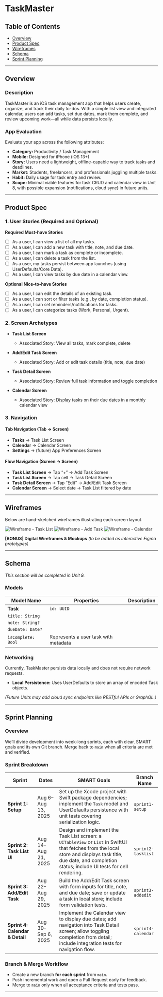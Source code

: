 # TaskMaster

## Table of Contents

* [Overview](#overview)
* [Product Spec](#product-spec)
* [Wireframes](#wireframes)
* [Schema](#schema)
* [Sprint Planning](#sprint-planning)

---

## Overview

### Description

TaskMaster is an iOS task management app that helps users create, organize, and track their daily to-dos. With a simple list view and integrated calendar, users can add tasks, set due dates, mark them complete, and review upcoming work—all while data persists locally.

### App Evaluation

Evaluate your app across the following attributes:

* **Category:** Productivity / Task Management
* **Mobile:** Designed for iPhone (iOS 13+)
* **Story:** Users need a lightweight, offline-capable way to track tasks and deadlines.
* **Market:** Students, freelancers, and professionals juggling multiple tasks.
* **Habit:** Daily usage for task entry and review.
* **Scope:** Minimal viable features for task CRUD and calendar view in Unit 8, with possible expansion (notifications, cloud sync) in future units.

---

## Product Spec

### 1. User Stories (Required and Optional)

**Required Must-have Stories**

* [ ] As a user, I can view a list of all my tasks.
* [ ] As a user, I can add a new task with title, note, and due date.
* [ ] As a user, I can mark a task as complete or incomplete.
* [ ] As a user, I can delete a task from the list.
* [ ] As a user, my tasks persist between app launches (using UserDefaults/Core Data).
* [ ] As a user, I can view tasks by due date in a calendar view.

**Optional Nice-to-have Stories**

* [ ] As a user, I can edit the details of an existing task.
* [ ] As a user, I can sort or filter tasks (e.g., by date, completion status).
* [ ] As a user, I can set reminders/notifications for tasks.
* [ ] As a user, I can categorize tasks (Work, Personal, Urgent).

### 2. Screen Archetypes

* **Task List Screen**

  * Associated Story: View all tasks, mark complete, delete
* **Add/Edit Task Screen**

  * Associated Story: Add or edit task details (title, note, due date)
* **Task Detail Screen**

  * Associated Story: Review full task information and toggle completion
* **Calendar Screen**

  * Associated Story: Display tasks on their due dates in a monthly calendar view

### 3. Navigation

#### Tab Navigation (Tab → Screen)

* **Tasks** → Task List Screen
* **Calendar** → Calendar Screen
* **Settings** → (future) App Preferences Screen

#### Flow Navigation (Screen → Screen)

* **Task List Screen** → Tap “+” → Add Task Screen
* **Task List Screen** → Tap cell → Task Detail Screen
* **Task Detail Screen** → Tap “Edit” → Add/Edit Task Screen
* **Calendar Screen** → Select date → Task List filtered by date

---

## Wireframes

Below are hand-sketched wireframes illustrating each screen layout.

![Wireframe - Task List](wireframes/task_list.png)
![Wireframe - Add Task](wireframes/add_task.png)
![Wireframe - Calendar](wireframes/calendar.png)

**\[BONUS] Digital Wireframes & Mockups**
*(to be added as interactive Figma prototypes)*

---

## Schema

*This section will be completed in Unit 9.*

### Models

| Model Name         | Properties                           | Description |
| ------------------ | ------------------------------------ | ----------- |
| **Task**           | `id: UUID`                           |             |
| `title: String`    |                                      |             |
| `note: String?`    |                                      |             |
| `dueDate: Date?`   |                                      |             |
| `isComplete: Bool` | Represents a user task with metadata |             |

### Networking

Currently, TaskMaster persists data locally and does not require network requests.

* **Local Persistence:** Uses UserDefaults to store an array of encoded Task objects.

*(Future Units may add cloud sync endpoints like RESTful APIs or GraphQL.)*

---

## Sprint Planning

### Overview

We’ll divide development into week-long sprints, each with clear, SMART goals and its own Git branch. Merge back to `main` when all criteria are met and verified.

### Sprint Breakdown

| Sprint                          | Dates               | SMART Goals                                                                                                                                                                                                      | Branch Name        |
| ------------------------------- | ------------------- | ---------------------------------------------------------------------------------------------------------------------------------------------------------------------------------------------------------------- | ------------------ |
| **Sprint 1: Setup**             | Aug 6–Aug 13, 2025  | Set up the Xcode project with Swift package dependencies; implement the `Task` model and UserDefaults persistence with unit tests covering serialization logic.                                                  | `sprint1-setup`    |
| **Sprint 2: Task List UI**      | Aug 14–Aug 21, 2025 | Design and implement the Task List screen: a `UITableView` or `List` in SwiftUI that fetches from the local store and displays task title, due date, and completion status; include UI tests for cell rendering. | `sprint2-tasklist` |
| **Sprint 3: Add/Edit Task**     | Aug 22–Aug 29, 2025 | Build the Add/Edit Task screen with form inputs for title, note, and due date; save or update a task in local store; include form validation tests.                                                              | `sprint3-addedit`  |
| **Sprint 4: Calendar & Detail** | Aug 30–Sep 6, 2025  | Implement the Calendar view to display due dates; add navigation into Task Detail screen; allow toggling completion from detail; include integration tests for navigation flow.                                  | `sprint4-calendar` |

### Branch & Merge Workflow

* Create a new branch **for each sprint** from `main`.
* Push incremental work and open a Pull Request early for feedback.
* Merge to `main` only when all acceptance criteria and tests pass.

---
